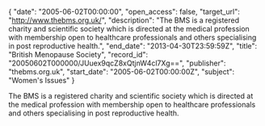 {
  "date": "2005-06-02T00:00:00", 
  "open_access": false, 
  "target_url": "http://www.thebms.org.uk/", 
  "description": "The BMS is a registered charity and scientific society which is directed at the medical profession with membership open to healthcare professionals and others specialising in post reproductive health.", 
  "end_date": "2013-04-30T23:59:59Z", 
  "title": "British Menopause Society", 
  "record_id": "20050602T000000/JUuex9qcZ8xQtjnW4cl7Xg==", 
  "publisher": "thebms.org.uk", 
  "start_date": "2005-06-02T00:00:00Z", 
  "subject": "Women's Issues"
}

The BMS is a registered charity and scientific society which is directed at the medical profession with membership open to healthcare professionals and others specialising in post reproductive health.